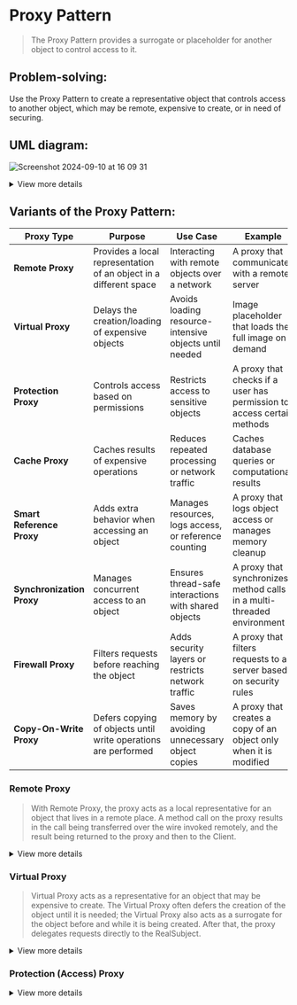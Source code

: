# Proxy Pattern
> The Proxy Pattern provides a surrogate or placeholder for another object to control access to it.

## Problem-solving:
Use the Proxy Pattern to create a representative object that controls access to another object, which may be remote, expensive to create, or in need of securing.

## UML diagram:
![Screenshot 2024-09-10 at 16 09 31](https://github.com/user-attachments/assets/eede1b84-f968-46b0-b072-bc8249ebece1)

<details>
  <summary>View more details</summary>
  
1. First we have a Subject, which provides an interface for the RealSubject and the Proxy. By implementing the same interface, the Proxy can be substituted for the RealSubject anywhere it occurs.

2. The RealSubject is the object that does the real work. It’s the object that the Proxy represents and controls access to.

3. The Proxy holds a reference to the RealSubject. In some cases, the Proxy may be responsible for creating and destroying the RealSubject. Clients interact with the RealSubject through the Proxy. Because the Proxy and RealSubject implement the same interface (Subject), the Proxy can be substituted anywhere the subject can be used. The Proxy also controls access to the RealSubject; this control may be needed if the Subject is running on a remote machine, if the Subject is expensive to create in some way, or if access to the subject needs to be protected in some way.
</details>

## Variants of the Proxy Pattern:
| Proxy Type | Purpose | Use Case | Example |
|---|---|---|---|
| **Remote Proxy**          | Provides a local representation of an object in a different space | Interacting with remote objects over a network                      | A proxy that communicates with a remote server                          |
| **Virtual Proxy**         | Delays the creation/loading of expensive objects                  | Avoids loading resource-intensive objects until needed               | Image placeholder that loads the full image on demand                   |
| **Protection Proxy**      | Controls access based on permissions                              | Restricts access to sensitive objects                               | A proxy that checks if a user has permission to access certain methods  |
| **Cache Proxy**           | Caches results of expensive operations                            | Reduces repeated processing or network traffic                      | Caches database queries or computational results                        |
| **Smart Reference Proxy** | Adds extra behavior when accessing an object                      | Manages resources, logs access, or reference counting               | A proxy that logs object access or manages memory cleanup               |
| **Synchronization Proxy** | Manages concurrent access to an object                            | Ensures thread-safe interactions with shared objects                | A proxy that synchronizes method calls in a multi-threaded environment  |
| **Firewall Proxy**        | Filters requests before reaching the object                       | Adds security layers or restricts network traffic                   | A proxy that filters requests to a server based on security rules       |
| **Copy-On-Write Proxy**   | Defers copying of objects until write operations are performed    | Saves memory by avoiding unnecessary object copies                  | A proxy that creates a copy of an object only when it is modified       |

### Remote Proxy
> With Remote Proxy, the proxy acts as a local representative for an object that lives in a remote place. A method call on the proxy results in the call being transferred over the wire invoked remotely, and the result being returned to the proxy and then to the Client.
<details>
  <summary>View more details</summary>
  
- The proxy object resides on the client's side and has the same interface as the remote object.
- When a client invokes a method on the proxy, the proxy handles the request by sending it over the network to the remote object.
- The remote object performs the operation and returns the result to the proxy, which passes it back to the client.
![Screenshot 2024-09-11 at 14 27 27](https://github.com/user-attachments/assets/78d840fb-d584-4195-8233-9192b1ef1585)
</details>

### Virtual Proxy
> Virtual Proxy acts as a representative for an object that may be expensive to create. The Virtual Proxy often defers the creation of the object until it is needed; the Virtual Proxy also acts as a surrogate for the object before and while it is being created. After that, the proxy delegates requests directly to the RealSubject.
<details>
  <summary>View more details</summary>

1. Sometimes Proxy and Decorator look very similar, but their purposes are different: a decorator adds behavior to a class, while a proxy controls access to it. 

2. How do I make clients use the Proxy rather than the Real Subject? One common technique is to provide a factory that instantiates and returns the subject. Because this happens in a factory method we can then wrap the subject with a proxy before returning it. The client never knows or cares that it’s using a proxy instead of the real thing.

![Screenshot 2024-09-11 at 14 27 54](https://github.com/user-attachments/assets/fde739b2-e29c-4241-bf55-77835bcf2768)

#### Virtual Proxy vs Decorator
> Even though they both wrap an object, their purposes are different: Virtual Proxy is about managing object creation, while Decorator is about enhancing object behavior.
- Virtual Proxy controls access to an object by delaying its instantiation or managing resource-intensive processes.
- Decorator dynamically adds new functionality to an object without changing its interface, often stacking multiple decorators.
</details>

### Protection (Access) Proxy

<details>
  <summary>View more details</summary>
  
> Classic definition of this pattern in the Java real world
![Screenshot 2024-09-11 at 16 18 02](https://github.com/user-attachments/assets/a09667a6-5399-498f-b38a-c92b8a6683c4)
</details>



